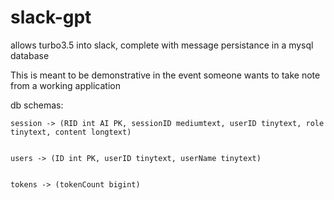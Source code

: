# slack-gpt
allows turbo3.5 into slack, complete with message persistance in a mysql database

This is meant to be demonstrative in the event someone wants to take note from a working application

db schemas:


    session -> (RID int AI PK, sessionID mediumtext, userID tinytext, role tinytext, content longtext)
  
  
    users -> (ID int PK, userID tinytext, userName tinytext)
  
  
    tokens -> (tokenCount bigint)
  
